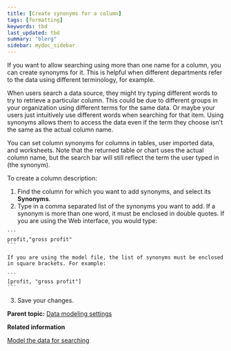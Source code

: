 ```yaml
---
title: [Create synonyms for a column]
tags: [formatting]
keywords: tbd
last_updated: tbd
summary: "blerg"
sidebar: mydoc_sidebar
---
```

If you want to allow searching using more than one name for a column, you can create synonyms for it. This is helpful when different departments refer to the data using different terminology, for example.

When users search a data source, they might try typing different words to try to retrieve a particular column. This could be due to different groups in your organization using different terms for the same data. Or maybe your users just intuitively use different words when searching for that item. Using synonyms allows them to access the data even if the term they choose isn't the same as the actual column name.

You can set column synonyms for columns in tables, user imported data, and worksheets. Note that the returned table or chart uses the actual column name, but the search bar will still reflect the term the user typed in (the synonym).

To create a column description:

1.   Find the column for which you want to add synonyms, and select its **Synonyms**.
2.   Type in a comma separated list of the synonyms you want to add. If a synonym is more than one word, it must be enclosed in double quotes. If you are using the Web interface, you would type:

    ```
    profit,"gross profit"
    ```

    If you are using the model file, the list of synonyms must be enclosed in square brackets. For example:

    ```
    [profit, "gross profit"]
    ```

3.   Save your changes.

**Parent topic:** [Data modeling settings](../../admin/data_modeling/data_modeling_settings.html)

**Related information**  


[Model the data for searching](semantic_modeling.html#)
